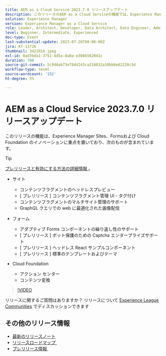 ```yaml
---
title: AEM as a Cloud Service 2023.7.0 リリースアップデート
description: このリリースのAEM as a Cloud Serviceの機能では、Experience Manager Sites、Forms、Cloud Foundation のイノベーションに重点を置いています。
solution: Experience Manager
version: Experience Manager as a Cloud Service
role: Leader, Architect, Developer, Data Architect, Data Engineer, Admin, User
level: Beginner, Intermediate, Experienced
doc-type: Event
last-substantial-update: 2023-07-26T00:00:00Z
jira: KT-13726
thumbnail: 3422016.jpeg
exl-id: 0ad3bda1-3751-4d5a-8a0a-e3086562041c
duration: 706
source-git-commit: 5c946ab73e78d4243ca310032a10bb8e82228c3d
workflow-type: tm+mt
source-wordcount: '152'
ht-degree: 5%

---
```


# AEM as a Cloud Service 2023.7.0 リリースアップデート

このリリースの機能は、Experience Manager Sites、Formsおよび Cloud Foundation のイノベーションに重点を置いており、次のものが含まれています。

>[!TIP]
>
>[&#x200B; プレリリースと有効にする方法の詳細情報 &#x200B;](https://experienceleague.adobe.com/docs/experience-manager-cloud-service/content/release-notes/prerelease.html?lang=ja)。

* サイト
   * コンテンツフラグメントのヘッドレスプレビュー
   * [ プレリリース ] コンテンツフラグメント管理 UI - タグ付け
   * コンテンツフラグメントのマルチサイト管理のサポート
   * GraphQL クエリでの web に最適化された画像配信

* フォーム
   * アダプティブ Forms コンポーネントの繰り返し性のサポート
   * [ プレリリース ] ボット保護のための Captcha エンタープライズサポート
   * [ プレリリース ] ヘッドレス React サンプルコンポーネント
   * [ プレリリース ] 標準のテンプレートおよびテーマ

* Cloud Foundation
   * アクション センター
   * コンテンツ変換

>[!VIDEO](https://video.tv.adobe.com/v/3422016/?learn=on)


リリースに関するご質問はありますか？  リリースについて [Experience League Communities](https://adobe.ly/3Y6CC6J) でディスカッションできます

## その他のリリース情報

* [最新のリリースノート](https://experienceleague.adobe.com/docs/experience-manager-cloud-service/content/release-notes/home.html?lang=ja)
* [&#x200B; リリースロードマップ &#x200B;](https://experienceleague.adobe.com/docs/experience-manager-release-information/aem-release-updates/update-releases-roadmap.html?lang=ja)
* [&#x200B; プレリリース情報 &#x200B;](https://experienceleague.adobe.com/docs/experience-manager-cloud-service/content/release-notes/prerelease.html?lang=ja)
